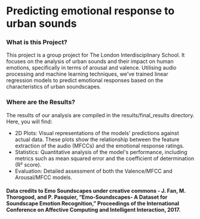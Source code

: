 # Predicting emotional response to urban sounds  

### What is this Project?
This project is a group project for The London Interdisciplinary School. It focuses on the analysis of urban sounds and their impact on human emotions, specifically in terms of arousal and valence. Utilising audio processing and machine learning techniques, we've trained linear regression models to predict emotional responses based on the characteristics of urban soundscapes.  

### Where are the Results?
The results of our analysis are compiled in the results/final_results directory. Here, you will find:

- 2D Plots: Visual representations of the models' predictions against actual data. These plots show the relationship between the feature extraction of the audio (MFCCs) and the emotional response ratings.
- Statistics: Quantitative analysis of the model's performance, including metrics such as mean squared error and the coefficient of determination (R² score).
- Evaluation: Detailed assessment of both the Valence/MFCC and Arousal/MFCC models. 


#### Data credits to Emo Soundscapes under creative commons - J. Fan, M. Thorogood, and P. Pasquier, “Emo-Soundscapes- A Dataset for Soundscape Emotion Recognition,” Proceedings of the International Conference on Affective Computing and Intelligent Interaction, 2017.